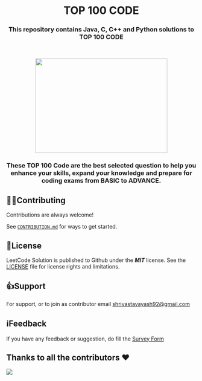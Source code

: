 # <h1 align="center">TOP 100 CODE</h1>

**<h3 align="center">This repository contains Java, C, C++ and Python solutions to TOP 100 CODE</h3>**

&nbsp;&nbsp;&nbsp;&nbsp;&nbsp;&nbsp;
<div align= "center"><img src="https://robodk.com/blog/wp-content/uploads/2018/05/Programming-Language-PNG-Download-Image.png" width="350" height="250"/></div> 

**<h3 align="center">These TOP 100 Code are the best selected question to help you enhance your skills, expand your knowledge and prepare for coding exams from BASIC to ADVANCE.</h3>**
<h2></h2>


## 👨‍🏫Contributing

Contributions are always welcome!

See [```CONTRIBUTION.md```](https://github.com/yashshrivastavaa/leetCode-Solution/blob/104fe670e698517962cd5266ebe981dd36165e61/CONTRIBUTION.md) for ways to get started.



## 📄License

LeetCode Solution is published to Github under the ***MIT*** license. See the [LICENSE](https://github.com/yashshrivastavaa/leetCode-Solution/blob/ea0a361578a4eb7eb5d17eeb142978f5b99a0d30/LICENSE) file for license rights and limitations.


## 👍Support

For support, or to join as contributor email shrivastavayash92@gmail.com

## ℹ️Feedback

If you have any feedback or suggestion, do fill the [Survey Form]()

 
## Thanks to all the contributors ❤️
<a href = "https://github.com/yashshrivastavaa/leetCode-Solution/graphs/contributors">
  <img src = "https://contrib.rocks/image?repo=yashshrivastavaa/leetCode-Solution"/>
</a>
